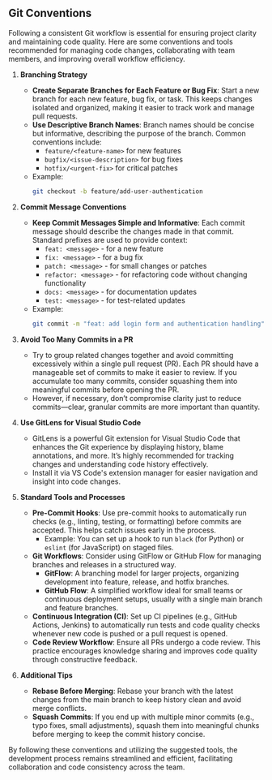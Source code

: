 
## Git Conventions

Following a consistent Git workflow is essential for ensuring project clarity and maintaining code quality. Here are some conventions and tools recommended for managing code changes, collaborating with team members, and improving overall workflow efficiency.

1. **Branching Strategy**
   - **Create Separate Branches for Each Feature or Bug Fix**: Start a new branch for each new feature, bug fix, or task. This keeps changes isolated and organized, making it easier to track work and manage pull requests.
   - **Use Descriptive Branch Names**: Branch names should be concise but informative, describing the purpose of the branch. Common conventions include:
     - `feature/<feature-name>` for new features
     - `bugfix/<issue-description>` for bug fixes
     - `hotfix/<urgent-fix>` for critical patches
   - Example:
     ```bash
     git checkout -b feature/add-user-authentication
     ```

2. **Commit Message Conventions**
   - **Keep Commit Messages Simple and Informative**: Each commit message should describe the changes made in that commit. Standard prefixes are used to provide context:
     - `feat: <message>` - for a new feature
     - `fix: <message>` - for a bug fix
     - `patch: <message>` - for small changes or patches
     - `refactor: <message>` - for refactoring code without changing functionality
     - `docs: <message>` - for documentation updates
     - `test: <message>` - for test-related updates
   - Example:
     ```bash
     git commit -m "feat: add login form and authentication handling"
     ```

3. **Avoid Too Many Commits in a PR**
   - Try to group related changes together and avoid committing excessively within a single pull request (PR). Each PR should have a manageable set of commits to make it easier to review. If you accumulate too many commits, consider squashing them into meaningful commits before opening the PR.
   - However, if necessary, don’t compromise clarity just to reduce commits—clear, granular commits are more important than quantity.

4. **Use GitLens for Visual Studio Code**
   - GitLens is a powerful Git extension for Visual Studio Code that enhances the Git experience by displaying history, blame annotations, and more. It’s highly recommended for tracking changes and understanding code history effectively.
   - Install it via VS Code's extension manager for easier navigation and insight into code changes.

5. **Standard Tools and Processes**
   - **Pre-Commit Hooks**: Use pre-commit hooks to automatically run checks (e.g., linting, testing, or formatting) before commits are accepted. This helps catch issues early in the process.
     - Example: You can set up a hook to run `black` (for Python) or `eslint` (for JavaScript) on staged files.
   - **Git Workflows**: Consider using GitFlow or GitHub Flow for managing branches and releases in a structured way. 
     - **GitFlow**: A branching model for larger projects, organizing development into feature, release, and hotfix branches.
     - **GitHub Flow**: A simplified workflow ideal for small teams or continuous deployment setups, usually with a single main branch and feature branches.
   - **Continuous Integration (CI)**: Set up CI pipelines (e.g., GitHub Actions, Jenkins) to automatically run tests and code quality checks whenever new code is pushed or a pull request is opened.
   - **Code Review Workflow**: Ensure all PRs undergo a code review. This practice encourages knowledge sharing and improves code quality through constructive feedback.

6. **Additional Tips**
   - **Rebase Before Merging**: Rebase your branch with the latest changes from the main branch to keep history clean and avoid merge conflicts.
   - **Squash Commits**: If you end up with multiple minor commits (e.g., typo fixes, small adjustments), squash them into meaningful chunks before merging to keep the commit history concise.

By following these conventions and utilizing the suggested tools, the development process remains streamlined and efficient, facilitating collaboration and code consistency across the team.

